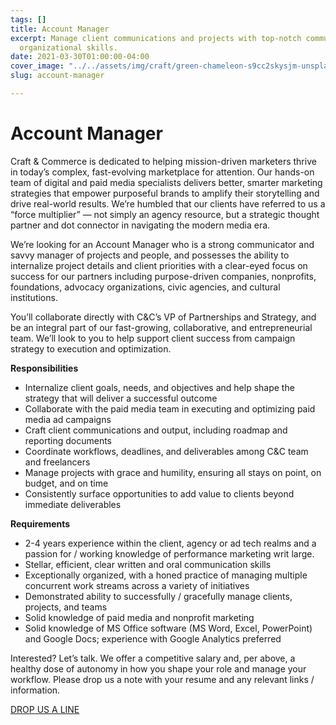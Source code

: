 ```yaml
---
tags: []
title: Account Manager
excerpt: Manage client communications and projects with top-notch communication and
  organizational skills.
date: 2021-03-30T01:00:00-04:00
cover_image: "../../assets/img/craft/green-chameleon-s9cc2skysjm-unsplash.jpg"
slug: account-manager

---
```

##### 

# **Account Manager**

Craft & Commerce is dedicated to helping mission-driven marketers thrive in today’s complex, fast-evolving marketplace for attention. Our hands-on team of digital and paid media specialists delivers better, smarter marketing strategies that empower purposeful brands to amplify their storytelling and drive real-world results. We’re humbled that our clients have referred to us a “force multiplier” — not simply an agency resource, but a strategic thought partner and dot connector in navigating the modern media era.

We’re looking for an Account Manager who is a strong communicator and savvy manager of projects and people, and possesses the ability to internalize project details and client priorities with a clear-eyed focus on success for our partners including purpose-driven companies, nonprofits, foundations, advocacy organizations, civic agencies, and cultural institutions.

You’ll collaborate directly with C&C’s VP of Partnerships and Strategy, and be an integral part of our fast-growing, collaborative, and entrepreneurial team. We’ll look to you to help support client success from campaign strategy to execution and optimization.

**Responsibilities**

* Internalize client goals, needs, and objectives and help shape the strategy that will deliver a successful outcome
* Collaborate with the paid media team in executing and optimizing paid media ad campaigns
* Craft client communications and output, including roadmap and reporting documents
* Coordinate workflows, deadlines, and deliverables among C&C team and freelancers
* Manage projects with grace and humility, ensuring all stays on point, on budget, and on time
* Consistently surface opportunities to add value to clients beyond immediate deliverables

**Requirements**

* 2-4 years experience within the client, agency or ad tech realms and a passion for / working knowledge of performance marketing writ large.
* Stellar, efficient, clear written and oral communication skills
* Exceptionally organized, with a honed practice of managing multiple concurrent work streams across a variety of initiatives
* Demonstrated ability to successfully / gracefully manage clients, projects, and teams
* Solid knowledge of paid media and nonprofit marketing
* Solid knowledge of MS Office software (MS Word, Excel, PowerPoint) and Google Docs; experience with Google Analytics preferred

Interested? Let’s talk. We offer a competitive salary and, per above, a healthy dose of autonomy in how you shape your role and manage your workflow. Please drop us a note with your resume and any relevant links / information.

[DROP US A LINE](mailto:karen@craftand.com "email")